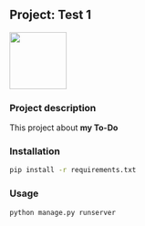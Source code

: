 ## Project: Test 1

<img src="https://www.djangoproject.com/m/img/logos/django-logo-negative.png" width="100">

### Project description

This project about **my To-Do**

### Installation

```bash
pip install -r requirements.txt
```

### Usage

```bash
python manage.py runserver
```

